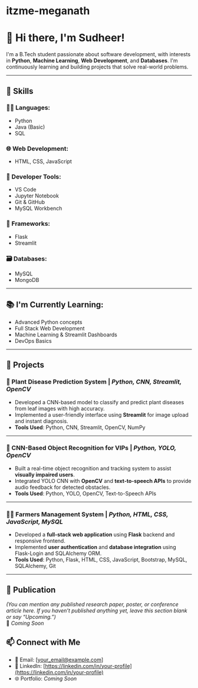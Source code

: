# itzme-meganath
# 👋 Hi there, I'm Sudheer!

I'm a B.Tech student passionate about software development, with interests in **Python**, **Machine Learning**, **Web Development**, and **Databases**. I'm continuously learning and building projects that solve real-world problems.

---

## 🚀 Skills

### 👨‍💻 Languages:
- Python
- Java (Basic)
- SQL

### 🌐 Web Development:
- HTML, CSS, JavaScript

### 🧰 Developer Tools:
- VS Code
- Jupyter Notebook
- Git & GitHub
- MySQL Workbench

### 🧱 Frameworks:
- Flask
- Streamlit

### 🗃️ Databases:
- MySQL
- MongoDB

---

## 📚 I'm Currently Learning:
- Advanced Python concepts
- Full Stack Web Development
- Machine Learning & Streamlit Dashboards
- DevOps Basics

---

## 🧠 Projects

### 🌿 Plant Disease Prediction System | *Python, CNN, Streamlit, OpenCV*
- Developed a CNN-based model to classify and predict plant diseases from leaf images with high accuracy.
- Implemented a user-friendly interface using **Streamlit** for image upload and instant diagnosis.
- **Tools Used**: Python, CNN, Streamlit, OpenCV, NumPy

---

### 🦯 CNN-Based Object Recognition for VIPs | *Python, YOLO, OpenCV*
- Built a real-time object recognition and tracking system to assist **visually impaired users**.
- Integrated YOLO CNN with **OpenCV** and **text-to-speech APIs** to provide audio feedback for detected obstacles.
- **Tools Used**: Python, YOLO, OpenCV, Text-to-Speech APIs

---

### 👨‍🌾 Farmers Management System | *Python, HTML, CSS, JavaScript, MySQL*
- Developed a **full-stack web application** using **Flask** backend and responsive frontend.
- Implemented **user authentication** and **database integration** using Flask-Login and SQLAlchemy ORM.
- **Tools Used**: Python, Flask, HTML, CSS, JavaScript, Bootstrap, MySQL, SQLAlchemy, Git

---

## 📝 Publication
*(You can mention any published research paper, poster, or conference article here. If you haven’t published anything yet, leave this section blank or say “Upcoming.”)*  
📌 *Coming Soon*


## 📫 Connect with Me

- 📧 Email: [your_email@example.com]
- 💼 LinkedIn: [https://linkedin.com/in/your-profile](https://linkedin.com/in/your-profile)
- 🌐 Portfolio: *Coming Soon*


